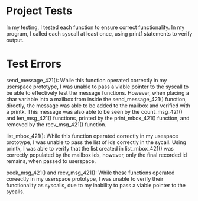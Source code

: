 # Project Tests
In my testing, I tested each function to ensure correct functionality. In my program, I called each syscall at least once, using printf statements to verify output.

# Test Errors
send_message_421():
While this function operated correctly in my userspace prototype, I was unable to pass a viable pointer to the syscall to be able to effectively test the message functions. However, when placing a char variable into a mailbox from inside the send_message_421() function, directly, the message was able to be added to the mailbox and verified with a printk. This message was also able to be seen by the count_msg_421() and len_msg_421() functions, printed by the print_mbox_421() function, and removed by the recv_msg_421() function.

list_mbox_421():
While this function operated correctly in my usespace prototype, I was unable to pass the list of ids correctly in the sycall. Using printk, I was able to verify that the list created in list_mbox_421() was correctly populated by the mailbox ids, however, only the final recorded id remains, when passed to userspace.

peek_msg_421() and recv_msg_421():
While these functions operated coreectly in my userspace prototype, I was unable to verify their functionality as syscalls, due to my inability to pass a viable pointer to the sycalls.
